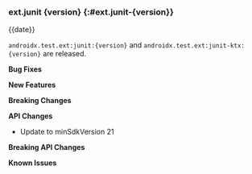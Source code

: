 ### ext.junit {version} {:#ext.junit-{version}}

{{date}}

`androidx.test.ext:junit:{version}` and `androidx.test.ext:junit-ktx:{version}` are released.

**Bug Fixes**

**New Features**

**Breaking Changes**

**API Changes**

* Update to minSdkVersion 21

**Breaking API Changes**

**Known Issues**
